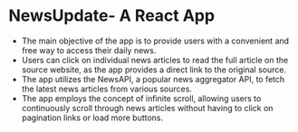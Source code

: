 # NewsUpdate- A React App



- The main objective of the app is to provide users with a convenient and free way to access their daily news.
- Users can click on individual news articles to read the full article on the source website, as the app provides a direct link to the 
   original source.
- The app utilizes the NewsAPI, a popular news aggregator API, to fetch the latest news articles from various sources.
- The app employs the concept of infinite scroll, allowing users to continuously scroll through news articles without having to click on 
  pagination links or load more buttons.
